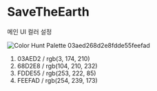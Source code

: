 # SaveTheEarth


메인 UI 컬러 설정

 ![Color Hunt Palette 03aed268d2e8fdde55feefad](https://github.com/user-attachments/assets/fb9e98e3-120f-4d52-9aaf-703e0f4906b3)

1. 03AED2 / rgb(3, 174, 210)
2. 68D2E8 / rgb(104, 210, 232)
3. FDDE55 / rgb(253, 222, 85)
4. FEEFAD / rgb(254, 239, 173)
